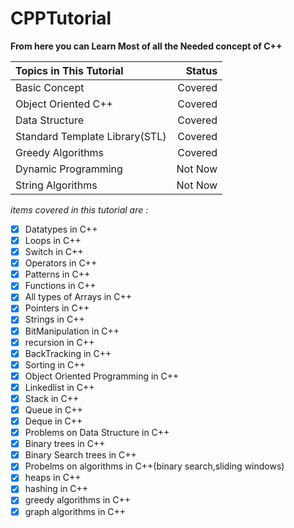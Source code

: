 # CPPTutorial

**From here you can Learn Most of all the Needed concept of C++**

| Topics in This Tutorial        |  Status |
| :----------------------------- | ------: |
| Basic Concept                  | Covered |
| Object Oriented C++            | Covered |
| Data Structure                 | Covered |
| Standard Template Library(STL) | Covered |
| Greedy Algorithms              | Covered |
| Dynamic Programming            | Not Now |
| String Algorithms              | Not Now |

_items covered in this tutorial are :_

- [x] Datatypes in C++
- [x] Loops in C++
- [x] Switch in C++
- [x] Operators in C++
- [x] Patterns in C++
- [x] Functions in C++
- [x] All types of Arrays in C++
- [x] Pointers in C++
- [x] Strings in C++
- [x] BitManipulation in C++
- [x] recursion in C++
- [x] BackTracking in C++
- [x] Sorting in C++
- [x] Object Oriented Programming in C++
- [x] Linkedlist in C++
- [x] Stack in C++
- [x] Queue in C++
- [x] Deque in C++
- [x] Problems on Data Structure in C++
- [x] Binary trees in C++
- [x] Binary Search trees in C++
- [x] Probelms on algorithms in C++(binary search,sliding windows)
- [x] heaps in C++
- [x] hashing in C++
- [x] greedy algorithms in C++
- [x] graph algorithms in C++
